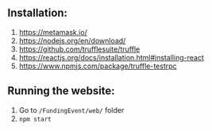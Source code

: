 ## Installation:

1. https://metamask.io/
2. https://nodejs.org/en/download/
3. https://github.com/trufflesuite/truffle
4. https://reactjs.org/docs/installation.html#installing-react
5. https://www.npmjs.com/package/truffle-testrpc

## Running the website:

1. Go to `/FundingEvent/web/` folder
2. `npm start`
